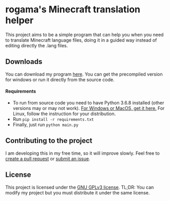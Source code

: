 # rogama's Minecraft translation helper

This project aims to be a simple program that can help you when you need to translate Minecraft language files, doing it in a guided way instead of editing directly the .lang files.

## Downloads

You can download my program [here](https://github.com/rogama25/minecraft-translation-helper/releases/latest). You can get the precompiled version for windows or run it directly from the source code.

#### Requirements
* To run from source code you need to have Python 3.6.8 installed (other versions may or may not work). [For Windows or MacOS, get it here.](https://www.python.org/downloads/release/python-368/) For Linux, follow the instruction for your distribution.
* Run `pip install -r requirements.txt`
* Finally, just run `python main.py`

## Contributing to the project

I am developing this in my free time, so it will improve slowly. Feel free to [create a pull request](https://github.com/rogama25/minecraft-translation-helper/compare) or [submit an issue](https://github.com/rogama25/minecraft-translation-helper/issues/new).

## License

This project is licensed under the [GNU GPLv3 license](https://www.gnu.org/licenses/gpl-3.0.en.html). TL;DR: You can modify my project but you must distribute it under the same license.
